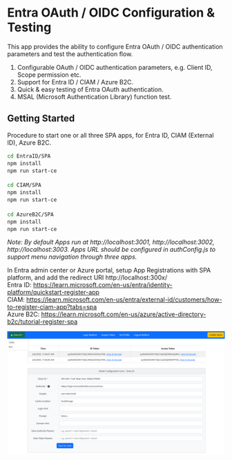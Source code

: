 # Entra OAuth / OIDC Configuration & Testing

This app provides the ability to configure Entra OAuth / OIDC authentication parameters and test the authentication flow.

1. Configurable OAuth / OIDC authentication parameters, e.g. Client ID, Scope permission etc.
2. Support for Entra ID / CIAM / Azure B2C.
3. Quick & easy testing of Entra OAuth authentication.
4. MSAL (Microsoft Authentication Library) function test.


## Getting Started

Procedure to start one or all three SPA apps, for Entra ID, CIAM (External ID), Azure B2C.
   ```bash
   cd EntraID/SPA
   npm install
   npm run start-ce

   cd CIAM/SPA 
   npm install
   npm run start-ce

   cd AzureB2C/SPA 
   npm install
   npm run start-ce
   ```

*Note: By default Apps run at http://localhost:3001, http://localhost:3002, http://localhost:3003. Apps URL should be configured in authConfig.js to support menu navigation through three apps.*

In Entra admin center or Azure portal, setup App Registrations with SPA platform, and add the redirect URI http://localhost:300x/  
Entra ID: https://learn.microsoft.com/en-us/entra/identity-platform/quickstart-register-app  
CIAM: https://learn.microsoft.com/en-us/entra/external-id/customers/how-to-register-ciam-app?tabs=spa  
Azure B2C: https://learn.microsoft.com/en-us/azure/active-directory-b2c/tutorial-register-spa  

![Screenshot](ReadmeFiles/EntraOauth.png)
